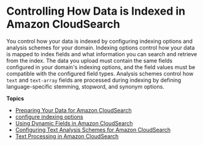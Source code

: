 # Controlling How Data is Indexed in Amazon CloudSearch<a name="controlling-how-data-is-indexed"></a>

You control how your data is indexed by configuring indexing options and analysis schemes for your domain\. Indexing options control how your data is mapped to index fields and what information you can search and retrieve from the index\. The data you upload must contain the same fields configured in your domain's indexing options, and the field values must be compatible with the configured field types\. Analysis schemes control how `text` and `text-array` fields are processed during indexing by defining language\-specific stemming, stopword, and synonym options\. 

**Topics**
+ [Preparing Your Data for Amazon CloudSearch](preparing-data.md)
+ [configure indexing options](configuring-index-fields.md)
+ [Using Dynamic Fields in Amazon CloudSearch](using-dynamic-fields.md)
+ [Configuring Text Analysis Schemes for Amazon CloudSearch](configuring-analysis-schemes.md)
+ [Text Processing in Amazon CloudSearch](text-processing.md)